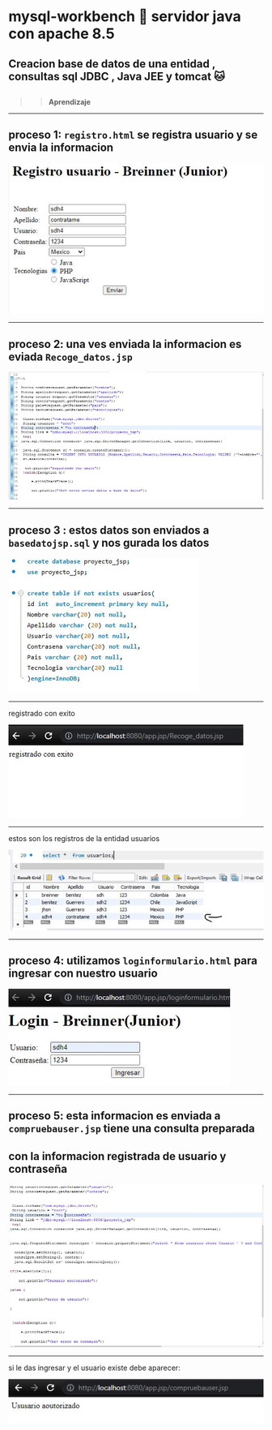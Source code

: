 # mysql-workbench 🐬 servidor java con apache 8.5
## **Creacion  base de datos de  una entidad ,  consultas sql JDBC , Java JEE  y tomcat** 🐱 
## 

>> **Aprendizaje**

___
##  proceso 1:  ` registro.html ` se registra usuario y se envia la informacion
![imagen1](img/foto1.JPG)

___
## proceso 2: una ves enviada la informacion es eviada `Recoge_datos.jsp`
![imagen2](img/foto2.1.JPG)


___
## proceso 3 :  estos datos son enviados a `basedatojsp.sql` y nos  gurada los datos 
![imagen1](img/foto3.JPG)
___
registrado con exito 

![imagen1](img/foto4.JPG)

___
estos son los registros de la entidad usuarios
 
![imagen1](img/foto5.JPG)


___
## proceso 4:  utilizamos  `loginformulario.html`  para ingresar con nuestro usuario 
![imagen1](img/foto6.JPG)


___
## proceso 5: esta informacion  es enviada a  `compruebauser.jsp`  tiene una consulta preparada
## con la informacion registrada  de usuario y contraseña 
 ![imagen1](img/6.1.JPG)


___

si le das ingresar y el usuario existe debe aparecer: 

![imagen1](img/foto7.JPG)


